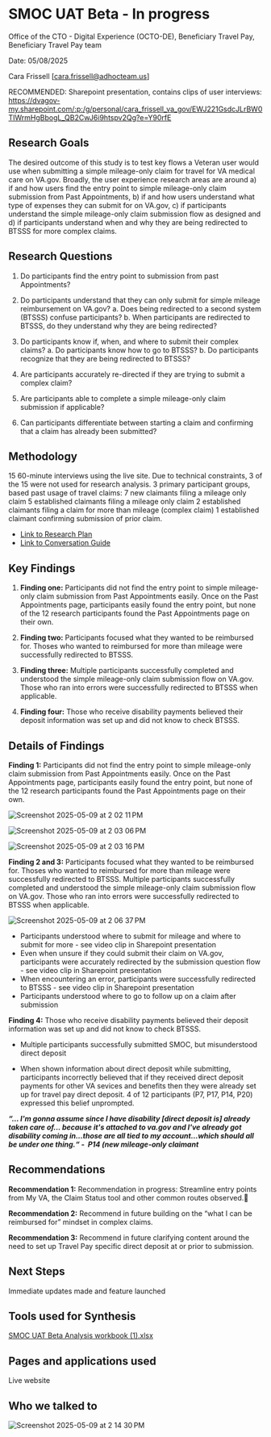 # **SMOC UAT Beta - In progress**

Office of the CTO - Digital Experience (OCTO-DE), Beneficiary Travel Pay, Beneficiary Travel Pay team

Date: 05/08/2025

Cara Frissell [cara.frissell@adhocteam.us]

RECOMMENDED: Sharepoint presentation, contains clips of user interviews:
https://dvagov-my.sharepoint.com/:p:/g/personal/cara_frissell_va_gov/EWJ221GsdcJLrBW0TIWrmHgBbogL_QB2CwJ6i9htspv2Qg?e=Y90rfE

## **Research Goals**

The desired outcome of this study is to test key flows a Veteran user would use when submitting a simple mileage-only claim for travel for  VA medical care on VA.gov.  Broadly, the user experience research areas are around a) if and how users find the entry point to simple mileage-only claim submission from Past Appointments, b) if and how users understand what type of expenses they can submit for on VA.gov, c) if participants understand the simple mileage-only claim submission flow as designed and d) if participants understand when and why they are being redirected to BTSSS for more complex claims.  


## **Research Questions**

1. Do participants find the entry point to submission from past Appointments?

2. Do participants understand that they can only submit for simple mileage reimbursement on VA.gov?
   a. Does being redirected to a second system (BTSSS) confuse participants?
   b. When participants are redirected to BTSSS, do they understand why they are being redirected?
   
3. Do participants know if, when, and where to submit their complex claims?
   a. Do participants know how to go to BTSSS?
   b. Do participants recognize that they are being redirected to BTSSS?
   
4. Are participants accurately re-directed if they are trying to submit a complex claim?
   
5. Are participants able to complete a simple mileage-only claim submission if applicable?
   
6. Can participants differentiate between starting a claim and confirming that a claim has already been submitted?



## **Methodology**

15 60-minute interviews using the live site.  Due to technical constraints, 3 of the 15 were not used for research analysis.
3 primary participant groups, based past usage of travel claims:
7 new claimants filing a mileage only claim
5 established claimants filing a mileage only claim
2 established claimants filing a claim for more than mileage (complex claim)
1 established claimant confirming submission of prior claim.

* [Link to Research Plan](https://github.com/department-of-veterans-affairs/va.gov-team/blob/master/products/health-care/beneficiary-travel/research/2025-03-SMOC-UAT-Beta/ResearchPlan.md)
* [Link to Conversation Guide](https://github.com/department-of-veterans-affairs/va.gov-team/blob/master/products/health-care/beneficiary-travel/research/2025-03-SMOC-UAT-Beta/ConversationGuide.md)




## **Key Findings**



1. **Finding one:** Participants did not find the entry point to simple mileage-only claim submission from Past Appointments easily.  Once on the Past Appointments page, participants easily found the entry point, but none of the 12 research participants found the Past Appointments page on their own.

2. **Finding two:** Participants focused what they wanted to be reimbursed for. Thoses who wanted to reimbursed for more than mileage were successfully redirected to BTSSS.

3. **Finding three:** Multiple participants successfully completed and understood the simple mileage-only claim submission flow on VA.gov.  Those who ran into errors were successfully redirected to BTSSS when applicable.  

4. **Finding four:** Those who receive disability payments believed their deposit information was set up and did not know to check BTSSS.



## **Details of Findings**

**Finding 1:**  Participants did not find the entry point to simple mileage-only claim submission from Past Appointments easily.  Once on the Past Appointments page, participants easily found the entry point, but none of the 12 research participants found the Past Appointments page on their own.

![Screenshot 2025-05-09 at 2 02 11 PM](https://github.com/user-attachments/assets/336d5cd6-7981-4fd4-aa64-ce67e01b635c)

![Screenshot 2025-05-09 at 2 03 06 PM](https://github.com/user-attachments/assets/e65f1e98-7670-4011-abc2-232088f83b24)

![Screenshot 2025-05-09 at 2 03 16 PM](https://github.com/user-attachments/assets/93e83278-bfd6-4fed-8ec2-2d3bd1935002)


**Finding 2 and 3:** Participants focused what they wanted to be reimbursed for. Thoses who wanted to reimbursed for more than mileage were successfully redirected to BTSSS. Multiple participants successfully completed and understood the simple mileage-only claim submission flow on VA.gov.  Those who ran into errors were successfully redirected to BTSSS when applicable.  

![Screenshot 2025-05-09 at 2 06 37 PM](https://github.com/user-attachments/assets/972556e6-78dc-4371-a8c0-a0f365c5ba6d)

- Participants understood where to submit for mileage and where to submit for more - see video clip in Sharepoint presentation
- Even when unsure if they could submit their claim on VA.gov, participants were accurately redirected by the submission question flow - see video clip in Sharepoint presentation
- When encountering an error, participants were successfully redirected to BTSSS  - see video clip in Sharepoint presentation
- Participants understood where to go to follow up on a claim after submission 


**Finding 4:** Those who receive disability payments believed their deposit information was set up and did not know to check BTSSS.

- Multiple participants successfully submitted SMOC, but misunderstood direct deposit

- When shown information about direct deposit while submitting, participants incorrectly believed that if they received direct deposit payments for other VA sevices and benefits then they were already set up for travel pay direct deposit.  4 of 12 participants (P7, P17, P14, P20) expressed this belief unprompted.

_**“… I'm gonna assume since I have disability [direct deposit is] already taken care of... because it's attached to va.gov and I've already got disability coming in…those are all tied to my account…which should all be under one thing.“ -  P14 (new mileage-only claimant**_



## **Recommendations**

**Recommendation 1:** Recommendation in progress:  Streamline entry points from My VA, the Claim Status tool and other common routes observed.

**Recommendation 2:** Recommend in future building on the “what I can be reimbursed for” mindset in complex claims.

**Recommendation 3:** Recommend in future clarifying content around the need to set up Travel Pay specific direct deposit at or prior to submission.


## **Next Steps**

Immediate updates made and feature launched

## **Tools used for Synthesis**

[SMOC UAT Beta Analysis workbook (1).xlsx](https://github.com/user-attachments/files/20127744/SMOC.UAT.Beta.Analysis.workbook.1.xlsx)



## **Pages and applications used**

Live website 


## **Who we talked to**


![Screenshot 2025-05-09 at 2 14 30 PM](https://github.com/user-attachments/assets/e609b2a4-c1b3-4aaf-bad2-458284ae6244)

